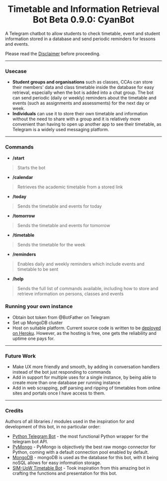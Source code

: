 </p>

<h1 align="center">Timetable and Information Retrieval Bot Beta 0.9.0: CyanBot </h1> 


<p align="center">
  
A Telegram chatbot to allow students to check timetable, event and student information stored in a database and send periodic reminders for lessons and events. 

Please read the [Disclaimer](DISCLAIMER.md) before proceeding.

<hr>

### Usecase

* **Student groups and organisations** such as classes, CCAs can store their members' data and class timetable inside the database for easy retrieval, especially when the bot is added into a chat group. The bot can send periodic (daily or weekly) reminders about the timetable and events (such as assignments and assessments) for the next day or week.
* **Individuals** can use it to store their own timetable and information without the need to share with a group and it is relatively more convenient than having to open up another app to see their timetable, as Telegram is a widely used messaging platform. 

<hr>

### Commands

* **/start**
>  Starts the bot

* **/calendar**

>  Retrieves the academic timetable from a stored link 

* **/today**

>  Sends the timetable and events for today

* **/tomorrow**

>  Sends the timetable and events for tomorrow

* **/timetable**

>  Sends the timetable for the week

* **/reminders**

>  Enables daily and weekly reminders which include events and timetable to be sent

* **/help**

>  Sends the full list of commands available, including how to store and retrieve information on persons, classes and events

### Running your own instance

* Obtain bot token from @BotFather on Telegram
* Set up MongoDB cluster
* Host on suitable platform. Current source code is written to be [deployed on Heroku](https://github.com/python-telegram-bot/python-telegram-bot/wiki/Where-to-host-Telegram-Bots). However, as the hosting is free, one gets the reliability and uptime one pays for. 

<hr>

### Future Work

* Make UX more friendly and smooth, by adding in conversation handlers instead of the bot just responding to commands
* Add in support for multiple uses for a single instance, by being able to create more than one database per running instance
* Add in web scrapping, pdf parsing and ripping of timetables from online sites and portals once I have access to them. 

<hr>

### Credits

Authors of all libraries / modules used in the inspiration for and development of this bot, in no particular order:
* [Python Telegram Bot](https://github.com/python-telegram-bot/python-telegram-bot) - the most functional Python wrapper for the telegram bot API.
* [PyMongo](https://github.com/mongodb/mongo-python-driver) - PyMongo is objectively the best raw mongo connector for Python, coming with a default connection pool enabled by default. 
* [MongoDB](https://www.mongodb.com/) - mongoDB is used as the database for this bot, with it being noSQL allows for easy information storage.
* [SIM-UoW Timetable Bot](https://github.com/xlanor/SIM-UoW-Timetable-bot) - Took inspiration from this amazing bot in crafting the functions and presentation for this bot.
